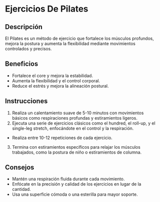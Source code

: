 # Ejercicios De Pilates
## Descripción
El Pilates es un método de ejercicio que fortalece los músculos profundos, mejora la postura y aumenta la flexibilidad mediante movimientos controlados y precisos.

## Beneficios
- Fortalece el core y mejora la estabilidad.
- Aumenta la flexibilidad y el control corporal.
- Reduce el estrés y mejora la alineación postural.

## Instrucciones
1. Realiza un calentamiento suave de 5-10 minutos con movimientos básicos como respiraciones profundas y estiramientos ligeros.
2. Ejecuta una serie de ejercicios clásicos como el hundred, el roll-up, y el single-leg stretch, enfocándote en el control y la respiración.
  - Realiza entre 10-12 repeticiones de cada ejercicio.
3. Termina con estiramientos específicos para relajar los músculos trabajados, como la postura de niño o estiramientos de columna.

## Consejos
- Mantén una respiración fluida durante cada movimiento.
- Enfócate en la precisión y calidad de los ejercicios en lugar de la cantidad.
- Usa una superficie cómoda o una esterilla para mayor soporte.